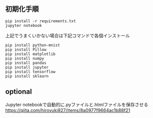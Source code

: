 ﻿## 初期化手順
```
pip install -r requirements.txt
jupyter notebook
```

上記でうまくいかない場合は下記コマンドで各個インストール
```
pip install python-mnist
pip install Pillow
pip install matplotlib
pip install numpy
pip install pandas
pip install jupyter
pip install tensorflow
pip install sklearn

```

## optional
Jupyter notebookで自動的に.pyファイルと.htmlファイルを保存させる
https://qiita.com/hiroyuki827/items/8a0977f9664ac1b88f21

